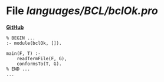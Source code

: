 # File _languages/BCL/bclOk.pro_
**[GitHub](https://github.com/softlang/yas/blob/master/languages/BCL/bclOk.pro)**
```
% BEGIN ...
:- module(bclOk, []).

main(F, T) :-
    readTermFile(F, G),
    conformsTo(T, G).
% END ...
...
```

